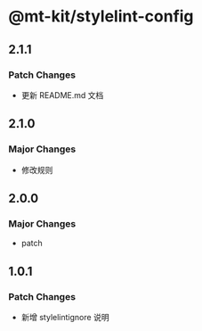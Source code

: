 # @mt-kit/stylelint-config

## 2.1.1

### Patch Changes

- 更新 README.md 文档

## 2.1.0

### Major Changes

- 修改规则

## 2.0.0

### Major Changes

- patch

## 1.0.1

### Patch Changes

- 新增 stylelintignore 说明
